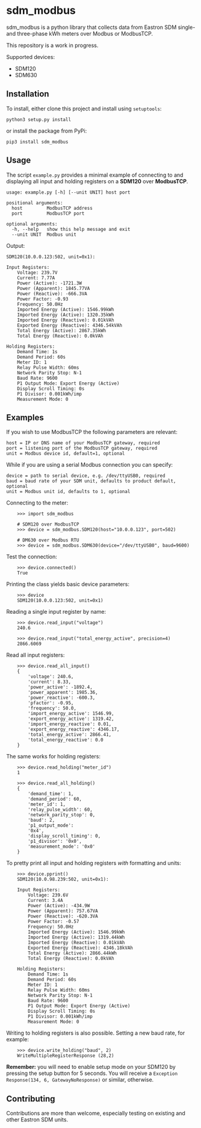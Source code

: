 # sdm_modbus

sdm_modbus is a python library that collects data from Eastron SDM single- and three-phase kWh meters over Modbus or ModbusTCP.

This repository is a work in progress.

Supported devices:
* SDM120
* SDM630

## Installation

To install, either clone this project and install using `setuptools`:

```python3 setup.py install```

or install the package from PyPi:

```pip3 install sdm_modbus```

## Usage

The script `example.py` provides a minimal example of connecting to and displaying all input and holding registers on a **SDM120** over **ModbusTCP**.

```
usage: example.py [-h] [--unit UNIT] host port

positional arguments:
  host         ModbusTCP address
  port         ModbusTCP port

optional arguments:
  -h, --help   show this help message and exit
  --unit UNIT  Modbus unit
```

Output:

```
SDM120(10.0.0.123:502, unit=0x1):

Input Registers:
    Voltage: 239.7V
    Current: 7.77A
    Power (Active): -1721.3W
    Power (Apparent): 1845.77VA
    Power (Reactive): -666.3VA
    Power Factor: -0.93
    Frequency: 50.0Hz
    Imported Energy (Active): 1546.99kWh
    Imported Energy (Active): 1320.35kWh
    Imported Energy (Reactive): 0.01kVAh
    Exported Energy (Reactive): 4346.54kVAh
    Total Energy (Active): 2867.35kWh
    Total Energy (Reactive): 0.0kVAh

Holding Registers:
    Demand Time: 1s
    Demand Period: 60s
    Meter ID: 1
    Relay Pulse Width: 60ms
    Network Parity Stop: N-1
    Baud Rate: 9600
    P1 Output Mode: Export Energy (Active)
    Display Scroll Timing: 0s
    P1 Divisor: 0.001kWh/imp
    Measurement Mode: 0
```

## Examples

If you wish to use ModbusTCP the following parameters are relevant:

`host = IP or DNS name of your ModbusTCP gateway, required`  
`port = listening port of the ModbusTCP gateway, required`  
`unit = Modbus device id, default=1, optional`

While if you are using a serial Modbus connection you can specify:

`device = path to serial device, e.g. /dev/ttyUSB0, required`  
`baud = baud rate of your SDM unit, defaults to product default, optional`  
`unit = Modbus unit id, defaults to 1, optional`

Connecting to the meter:

```
    >>> import sdm_modbus

    # SDM120 over ModbusTCP
    >>> device = sdm_modbus.SDM120(host="10.0.0.123", port=502)
    
    # DM630 over Modbus RTU
    >>> device = sdm_modbus.SDM630(device="/dev/ttyUSB0", baud=9600)
```

Test the connection:

```
    >>> device.connected()
    True
```

Printing the class yields basic device parameters:

```
    >>> device
    SDM120(10.0.0.123:502, unit=0x1)
```

Reading a single input register by name:

```
    >>> device.read_input("voltage")
    240.6

    >>> device.read_input("total_energy_active", precision=4)
    2866.6069
```

Read all input registers:

```
    >>> device.read_all_input()
    {
        'voltage': 240.6,
        'current': 8.33,
        'power_active': -1892.4,
        'power_apparent': 1985.36,
        'power_reactive': -600.3,
        'pfactor': -0.95,
        'frequency': 50.0,
        'import_energy_active': 1546.99,
        'export_energy_active': 1319.42,
        'import_energy_reactive': 0.01,
        'export_energy_reactive': 4346.17,
        'total_energy_active': 2866.41,
        'total_energy_reactive': 0.0
    }
```

The same works for holding registers:

```
    >>> device.read_holding("meter_id")
    1

    >>> device.read_all_holding()
    {
        'demand_time': 1,
        'demand_period': 60,
        'meter_id': 1,
        'relay_pulse_width': 60,
        'network_parity_stop': 0,
        'baud': 2,
        'p1_output_mode':
        '0x4',
        'display_scroll_timing': 0,
        'p1_divisor': '0x0',
        'measurement_mode': '0x0'
    }
```

To pretty print all input and holding registers *with* formatting and units:

```
    >>> device.pprint()
    SDM120(10.0.98.239:502, unit=0x1):

    Input Registers:
        Voltage: 239.6V
        Current: 3.4A
        Power (Active): -434.9W
        Power (Apparent): 757.67VA
        Power (Reactive): -620.3VA
        Power Factor: -0.57
        Frequency: 50.0Hz
        Imported Energy (Active): 1546.99kWh
        Imported Energy (Active): 1319.44kWh
        Imported Energy (Reactive): 0.01kVAh
        Exported Energy (Reactive): 4346.18kVAh
        Total Energy (Active): 2866.44kWh
        Total Energy (Reactive): 0.0kVAh

    Holding Registers:
        Demand Time: 1s
        Demand Period: 60s
        Meter ID: 1
        Relay Pulse Width: 60ms
        Network Parity Stop: N-1
        Baud Rate: 9600
        P1 Output Mode: Export Energy (Active)
        Display Scroll Timing: 0s
        P1 Divisor: 0.001kWh/imp
        Measurement Mode: 0
```

Writing to holding registers is also possible. Setting a new baud rate, for example:

```
    >>> device.write_holding("baud", 2)
    WriteMultipleRegisterResponse (28,2)
```

**Remember:** you will need to enable setup mode on your SDM120 by pressing the setup button for 5 seconds. You will receive a `Exception Response(134, 6, GatewayNoResponse)` or similar, otherwise.

## Contributing

Contributions are more than welcome, especially testing on existing and other Eastron SDM units.